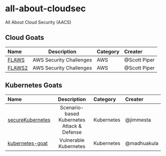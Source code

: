 # all-about-cloudsec
All About Cloud Security (AACS)

## Cloud Goats
| Name | Description | Category | Creater |
| :--- | :---: | :--- | :--- |
| [FLAWS](http://flaws.cloud/) | AWS Security Challenges | AWS | @Scott Piper |
| [FLAWS2](http://flaws2.cloud/) | AWS Security Challenges | AWS | @Scott Piper |

## Kubernetes Goats
| Name | Description | Category | Creater |
| :--- | :---: | :--- | :--- |
| [secureKubernetes](https://securekubernetes.com) | Scenario-based Kubernetes Attack & Defense | Kubernetes | @jimmesta |
| [kubernetes-goat](https://github.com/madhuakula/kubernetes-goat) | Vulnerable Kubernetes | Kubernetes | @madhuakula |